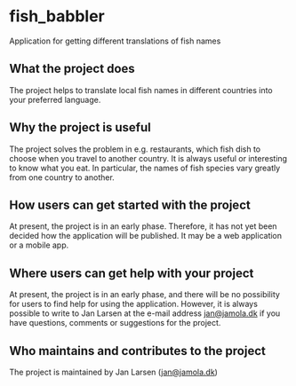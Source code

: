 # fish_babbler
Application for getting different translations of fish names

## What the project does
The project helps to translate local fish names in different countries into your preferred language.

## Why the project is useful
The project solves the problem in e.g. restaurants, which fish dish to choose when you travel to another country. It is always useful or interesting to know what you eat. In particular, the names of fish species vary greatly from one country to another.

## How users can get started with the project
At present, the project is in an early phase. Therefore, it has not yet been decided how the application will be published. It may be a web application or a mobile app.

## Where users can get help with your project
At present, the project is in an early phase, and there will be no possibility for users to find help for using the application. However, it is always possible to write to Jan Larsen at the e-mail address jan@jamola.dk if you have questions, comments or suggestions for the project.

## Who maintains and contributes to the project
The project is maintained by Jan Larsen (jan@jamola.dk)




